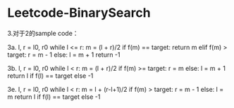 # Leetcode-BinarySearch
<!-- 当我们要用二分查找算法解决问题的时候，我们首先要思考以下前提是否成立  -->

<!-- 1.对于我们要寻找的答案i，是否存在包含i的上下界[l,r]和单调递增的函数f(i)和我们希望f(i)等于或者接近的值target
1a.注意对于1，有时候我们并不能保证target落在f(l)和f(r)之间，此时我们需要先检查f(l)和f(r)和target的大小关系，
然后根据题目需要判断l/r是否是我们需要的答案或是答案不存在

2.如果我们能保证i落在[l,r]之中（即l<=i<=r，或者说f(l)<=target<=f(r))，我们需要根据题意判断我们需要找到的i和target的关系是：
2a. 唯一的i， s.t. f(i) == target
2b. 最小的i， s.t. f(i) == target（可能不存在）
2c. 最小的i， s.t. f(i) >= target
2d. 最小的i， s.t. f(i) > target（可能不存在）
2e. 最大的i， s.t. f(i) == target（可能不存在）
2f. 最大的i， s.t. f(i) <= target
2g. 最大的i， s.t. f(i) < target（可能不存在）
 -->
3.对于2的sample code：

3a. 
l, r = l0, r0
while l <= r:
    m = (l + r)/2
    if f(m) == target:
        return m
    elif f(m) > target:
        r = m - 1
    else:
        l = m + 1
return -1

3b. 
l, r = l0, r0
while l < r:
    m = (l + r)/2
    if f(m) >= target:
        r = m
    else:
        l = m + 1
return l if f(l) == target else -1

<!-- 3c. 
l, r = l0, r0
while l < r:
    m = (l + r)/2
    if f(m) >= target:
        r = m
    else:
        l = m + 1
return l if f(l) >= target -->

<!-- 3d.
l, r = l0, r0
while l < r:
    m = (l + r)/2
    if f(m) >= target:
        r = m
    else:
        l = m + 1
return l if f(l) > target else -1 -->

3e.
l, r = l0, r0
while l < r:
    m = l + (r-l+1)/2
    if f(m) > target:
        r = m - 1
    else:
        l = m 
return l if f(l) == target else -1

<!-- 3f. 
l, r = l0, r0
while l < r:
    m = l + (r-l+1)/2
    if f(m) > target:
        r = m - 1
    else:
        l = m 
return l if f(l) <= target -->

<!-- 3g.
l, r = l0, r0
while l < r:
    m = l + (r-l+1)/2
    if f(m) > target:
        r = m - 1
    else:
        l = m
return l if f(l) < target else -1 -->
